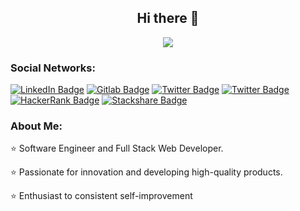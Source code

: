 <h2 align="center">Hi there 👋</h2>
<div align="center"><img src="https://komarev.com/ghpvc/?username=ByteKatana&style=for-the-badge" /></div>

### Social Networks:
<div id="badges">
  <a href="https://www.linkedin.com/in/kaan-a-bytekatana/"><img src="https://img.shields.io/badge/LinkedIn-blue?style=for-the-badge&logo=linkedin&logoColor=white" alt="LinkedIn Badge"/></a>
  <a href="https://gitlab.com/bytekatana"><img src="https://img.shields.io/badge/Gitlab-orange?style=for-the-badge&logo=gitlab&logoColor=white" alt="Gitlab Badge"/></a>
  <a href="https://twitter.com/@bytekatana"><img src="https://img.shields.io/badge/Twitter-black?style=for-the-badge&logo=x&logoColor=white" alt="Twitter Badge"/></a>
  <a href="https://discord.com/users/287299240688877569"><img src="https://img.shields.io/badge/Discord-blue?style=for-the-badge&logo=discord&logoColor=white" alt="Twitter Badge"/></a>
  <a href="https://www.hackerrank.com/bytekatana"><img src="https://img.shields.io/badge/HackerRank-black?style=for-the-badge&logo=hackerrank&logoColor=white" alt="HackerRank Badge"/></a>
  <a href="https://stackshare.io/ByteKatana/bytestack"><img src="https://img.shields.io/badge/Stackshare-blue?style=for-the-badge&logo=stackshare&logoColor=white" alt="Stackshare Badge"/></a>
</div>

### About Me:

 ⭐ Software Engineer and Full Stack Web Developer.

⭐ Passionate for innovation and developing high-quality products.

⭐ Enthusiast to consistent self-improvement
